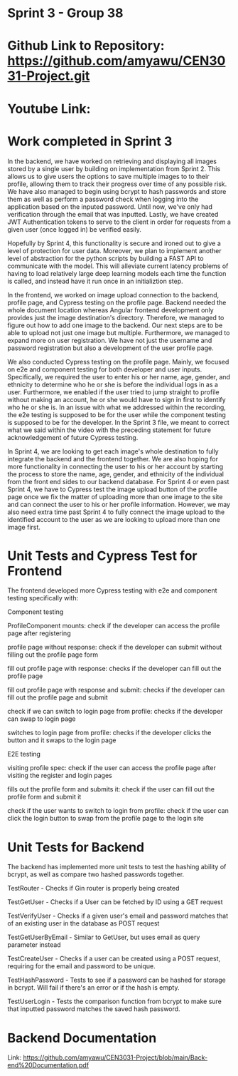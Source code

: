 # Sprint 3 - Group 38
# Github Link to Repository: https://github.com/amyawu/CEN3031-Project.git
# Youtube Link:

# Work completed in Sprint 3

  In the backend, we have worked on retrieving and displaying all images stored by a single user by building on implementation
from Sprint 2. This allows us to give users the options to save multiple images to to their profile, allowing them to track their progress over time of any possible risk. We have also managed to begin using bcrypt to hash passwords and store them as well as perform a password check
when logging into the application based on the inputed password. Until now, we've only had verification through the email that
was inputted. Lastly, we have created JWT Authentication tokens to serve to the client in order for requests from a given user (once logged in) be verified easily. 

Hopefully by Sprint 4, this functionality is secure and ironed out to give a level of protection for user data. Moreover, we plan to implement another level of abstraction for the python scripts by building a FAST API to communicate with the model. This will alleviate current latency problems of having to load relatively large deep learning models each time the function is called, and instead have it run once in an initializtion step.

In the frontend, we worked on image upload connection to the backend, profile page, and Cypress testing on the profile page. Backend needed the whole document location whereas Angular frontend development only provides just the image destination's directory. Therefore, we managed to figure out how to add one image to the backend. Our next steps are to be able to upload not just one image but multiple. Furthermore, we managed to expand more on user registration. We have not just the username and password registration but also a development of the user profile page. 

We also conducted Cypress testing on the profile page. Mainly, we focused on e2e and component testing for both developer and user inputs. Specifically, we required the user to enter his or her name, age, gender, and ethnicity to determine who he or she is before the individual logs in as a user. Furthermore, we enabled if the user tried to jump straight to profile without making an account, he or she would have to sign in first to identify who he or she is. In an issue with what we addressed within the recording, the e2e testing is supposed to be for the user while the component testing is supposed to be for the developer. In the Sprint 3 file, we meant to correct what we said within the video with the preceding statement for future acknowledgement of future Cypress testing.

In Sprint 4, we are looking to get each image's whole destination to fully integrate the backend and the frontend together. We are also hoping for more functionality in connecting the user to his or her account by starting the process to store the name, age, gender, and ethnicity of the individual from the front end sides to our backend database. For Sprint 4 or even past Sprint 4, we have to Cypress test the image upload button of the profile page once we fix the matter of uploading more than one image to the site and can connect the user to his or her profile information. However, we may also need extra time past Sprint 4 to fully connect the image upload to the identified account to the user as we are looking to upload more than one image first.

# Unit Tests and Cypress Test for Frontend

The frontend developed more Cypress testing with e2e and component testing specifically with:

Component testing

ProfileComponent mounts: check if the developer can access the profile page after registering

profile page without response: check if the developer can submit without filling out the profile page form

fill out profile page with response: checks if the developer can fill out the profile page

fill out profile page with response and submit: checks if the developer can fill out the profile page and submit

check if we can switch to login page from profile: checks if the developer can swap to login page

switches to login page from profile: checks if the developer clicks the button and it swaps to the login page

E2E testing

visiting profile spec: check if the user can access the profile page after visiting the register and login pages

fills out the profile form and submits it: check if the user can fill out the profile form and submit it

check if the user wants to switch to login from profile: check if the user can click the login button to swap from the profile page to the login site

# Unit Tests for Backend

The backend has implemented more unit tests to test the hashing ability of bcrypt, as well as compare two hashed passwords together. 

TestRouter - Checks if Gin router is properly being created

TestGetUser - Checks if a User can be fetched by ID using a GET request

TestVerifyUser - Checks if a given user's email and password matches that of an existing user in the database as POST request

TestGetUserByEmail - Similar to GetUser, but uses email as query parameter instead

TestCreateUser - Checks if a user can be created using a POST request, requiring for the email and password to be unique.

TestHashPassword - Tests to see if a password can be hashed for storage in bcrypt. Will fail if there's an error or if the hash is empty.

TestUserLogin - Tests the comparison function from bcrypt to make sure that inputted password matches the saved hash password.

# Backend Documentation
Link: https://github.com/amyawu/CEN3031-Project/blob/main/Back-end%20Documentation.pdf
